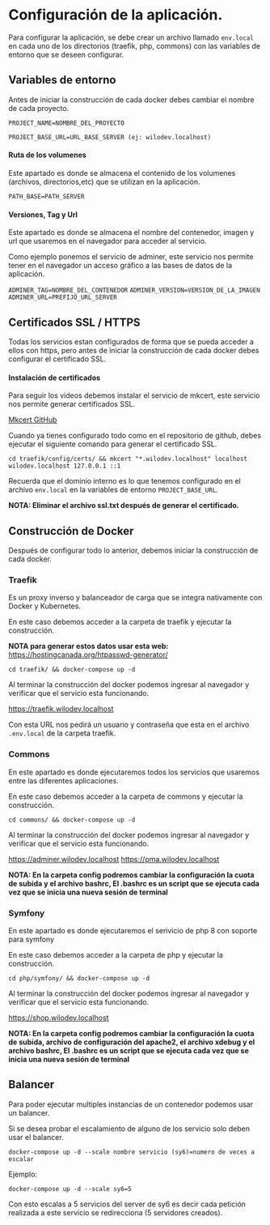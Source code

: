 # Configuración de la aplicación.

Para configurar la aplicación, se debe crear un archivo llamado ``env.local`` en cada uno de los directorios (traefik, php, commons) con las variables de entorno que se deseen configurar.

## Variables de entorno

Antes de iniciar la construcción de cada docker debes cambiar el nombre de cada proyecto.

``PROJECT_NAME=NOMBRE_DEL_PROYECTO``

``PROJECT_BASE_URL=URL_BASE_SERVER (ej: wilodev.localhost)  ``

#### Ruta de los volumenes
Este apartado es donde se almacena el contenido de los volumenes (archivos, directorios,etc) que se utilizan en la aplicación.

``PATH_BASE=PATH_SERVER``

#### Versiones, Tag y Url
Este apartado es donde se almacena el nombre del contenedor, imagen y url que usaremos en el navegador para acceder al servicio.

Como ejemplo ponemos el servicio de adminer, este servicio nos permite tener en el navegador un acceso gráfico a las bases de datos de la aplicación.

``ADMINER_TAG=NOMBRE_DEL_CONTENEDOR``
``ADMINER_VERSION=VERSION_DE_LA_IMAGEN``
``ADMINER_URL=PREFIJO_URL_SERVER``

## Certificados SSL / HTTPS

Todas los servicios estan configurados de forma que se pueda acceder a ellos con https, pero antes de iniciar la construcción de cada docker debes configurar el certificado SSL.

#### Instalación de certificados
Para seguir los videos debemos instalar el servicio de mkcert, este servicio nos permite generar certificados SSL.

[Mkcert GitHub](https://github.com/FiloSottile/mkcert)

Cuando ya tienes configurado todo como en el repositorio de github, debes ejecutar el siguiente comando para generar el certificado SSL.

``cd traefik/config/certs/ && mkcert "*.wilodev.localhost" localhost wilodev.localhost 127.0.0.1 ::1``

Recuerda que el dominio interno es lo que tenemos configurado en el archivo  ``env.local`` en la variables de entorno ``PROJECT_BASE_URL``.

**NOTA: Eliminar el archivo ssl.txt después de generar el certificado.**

## Construcción de Docker

Después de configurar todo lo anterior, debemos iniciar la construcción de cada docker.

### Traefik

Es un proxy inverso y balanceador de carga que se integra nativamente con Docker y Kubernetes.

En este caso debemos acceder a la carpeta de traefik y ejecutar la construcción.

**NOTA para generar estos datos usar esta web:** <https://hostingcanada.org/htpasswd-generator/>

``cd traefik/ && docker-compose up -d``

Al terminar la construcción del docker podemos ingresar al navegador y verificar que el servicio esta funcionando.

<https://traefik.wilodev.localhost>

Con esta URL nos pedirá un usuario y contraseña que esta en el archivo ``.env.local`` de la carpeta traefik.

### Commons

En este apartado es donde ejecutaremos todos los servicios que usaremos entre las diferentes aplicaciones.

En este caso debemos acceder a la carpeta de commons y ejecutar la construcción.

``cd commons/ && docker-compose up -d``

Al terminar la construcción del docker podemos ingresar al navegador y verificar que el servicio esta funcionando.

<https://adminer.wilodev.localhost>
<https://pma.wilodev.localhost>

**NOTA: En la carpeta config podremos cambiar la configuración la cuota de subida y el archivo bashrc, El .bashrc es un script que se ejecuta cada vez que se inicia una nueva sesión de terminal**

### Symfony

En este apartado es donde ejecutaremos el serivicio de php 8 con soporte para symfony

En este caso debemos acceder a la carpeta de php y ejecutar la construcción.

``cd php/symfony/ && docker-compose up -d``

Al terminar la construcción del docker podemos ingresar al navegador y verificar que el servicio esta funcionando.

<https://shop.wilodev.localhost>

**NOTA: En la carpeta config podremos cambiar la configuración la cuota de subida, archivo de configuración del apache2, el archivo xdebug y el archivo bashrc, El .bashrc es un script que se ejecuta cada vez que se inicia una nueva sesión de terminal**

## Balancer

Para poder ejecutar multiples instancias de un contenedor podemos usar un balancer.

Si se desea probar el escalamiento de alguno de los servicio solo deben usar el balancer.

``docker-compose up -d --scale nombre servicio (sy6)=numero de veces a escalar``

Ejemplo:

``docker-compose up -d --scale sy6=5``

Con esto escalas a 5 servicios del server de sy6 es decir cada petición realizada a este servicio se redirecciona (5 servidores creados).